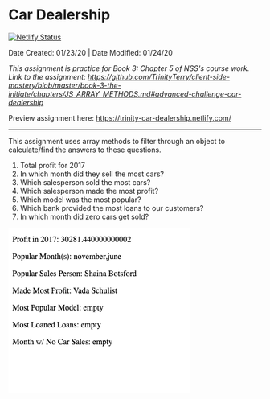 # Car Dealership

[![Netlify Status](https://api.netlify.com/api/v1/badges/92e16580-7c6e-48f5-88f7-3e9e263b95f7/deploy-status)](https://app.netlify.com/sites/relaxed-wozniak-4b64c2/deploys)

Date Created: 01/23/20 | Date Modified: 01/24/20

*This assignment is practice for Book 3: Chapter 5 of NSS's course work. Link to the assignment: https://github.com/TrinityTerry/client-side-mastery/blob/master/book-3-the-initiate/chapters/JS_ARRAY_METHODS.md#advanced-challenge-car-dealership*

Preview assignment here: https://trinity-car-dealership.netlify.com/
***

This assignment uses array methods to filter through an object to calculate/find the answers to these questions.

1. Total profit for 2017
2. In which month did they sell the most cars?
3. Which salesperson sold the most cars?
4. Which salesperson made the most profit?
5. Which model was the most popular?
6. Which bank provided the most loans to our customers?
7. In which month did zero cars get sold?

![](screenshot.png)